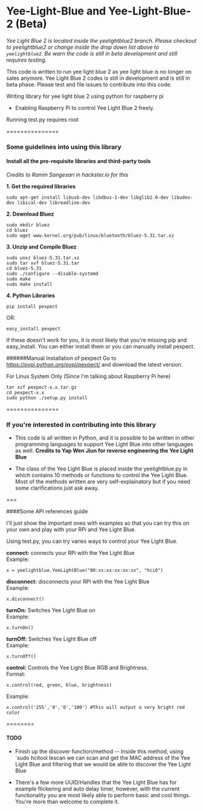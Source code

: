 
Yee-Light-Blue and Yee-Light-Blue-2 (Beta)
==============

*Yee Light Blue 2 is located inside the yeelightblue2 branch. Please checkout to yeelightblue2 or change inside the drop down list above to `yeelightblue2`. Be warn the code is still in beta development and still requires testing.*

This code is written to run yee light blue 2 as yee light blue is no longer on sales anymore. Yee Light Blue 2 codes is still in development and is still in beta phase. Please test and file issues to contribute into this code.

Writing library for yee light blue 2 using python for raspberry pi

- Enabling Raspberry Pi to control Yee Light Blue 2 freely.

Running test.py requires root

===============

### Some guidelines into using this library

#### Install all the pre-requisite libraries and third-party tools

*Credits to Ramin Sangesari in hackster.io for this*

**1. Get the required libraries**
```
sudo apt-get install libusb-dev libdbus-1-dev libglib2.0-dev libudev-dev libical-dev libreadline-dev
```
**2. Download Bluez**
```
sudo mkdir bluez
cd bluez
sudo wget www.kernel.org/pub/linux/bluetooth/bluez-5.31.tar.xz
```
**3. Unzip and Compile Bluez**
```
sudo unxz bluez-5.31.tar.xz
sudo tar xvf bluez-5.31.tar
cd bluez-5.31
sudo ./configure --disable-systemd
sudo make
sudo make install
```

**4. Python Libraries**

`pip install pexpect`

OR:

`easy_install pexpect`

If these doesn't work for you, it is most likely that you're missing pip and easy_install. You can either install them or you can manually install pexpect.

######Manual Installation of pexpect
Go to https://pypi.python.org/pypi/pexpect/ and download the latest version.

For Linux System Only (Since I'm talking about Raspberry Pi here)
```
tar xzf pexpect-x.x.tar.gz
cd pexpect-x.x
sudo python ./setup.py install
```

===============


### If you're interested in contributing into this library

- This code is all written in Python, and it is possible to be written in other programming languages to support Yee Light Blue into other languages as well. **Credits to Yap Wen Jiun for reverse engineering the Yee Light Blue**

- The class of the Yee Light Blue is placed inside the yeelightblue.py in which contains 10 methods or functions to control the Yee Light Blue. Most of the methods written are very self-explainatory but if you need some clarifications just ask away.

===

####Some API references guide

I'll just show the important ones with examples so that you can try this on your own and play with your RPi and Yee Light Blue.

Using test.py, you can try varies ways to control your Yee Light Blue.

**connect:** connects your RPi with the Yee Light Blue<br />
Example:
```
x = yeelightblue.YeeLightBlue("00:xx:xx:xx:xx:xx", "hci0")
```
**disconnect:** disconnects your RPi with the Yee Light Blue<br />
Example:
```
x.disconnect()
```

**turnOn:** Switches Yee Light Blue on<br />
Example:
```
x.turnOn()
```

**turnOff:** Switches Yee Light Blue off<br />
Example:
```
x.turnOff()
```

**control:** Controls the Yee Light Blue RGB and Brightness.<br />
Format:
```
x.control(red, green, blue, brightness)
```
Example:
```
x.control('255','0','0','100') #This will output a very bright red color
```

========
#### TODO
- Finish up the discover function/method
-- Inside this method, using `sudo hcitool lescan we can scan and get the MAC address of the Yee Light Blue and filtering that we would be able to discover the Yee Light Blue

- There's a few more UUID/Handles that the Yee Light Blue has for example flickering and auto delay timer, however, with the current functionality you are most likely able to perform basic and cool things. You're more than welcome to complete it.
